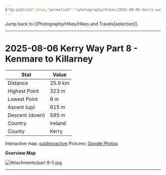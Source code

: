 ```yaml
---
{"dg-publish":true,"permalink":"/photography/hikes/2025-08-06-kerry-way-part-8-kenmare-to-killarney/","hide":"true","updated":"2025-08-10T19:54:44.000+02:00"}
---
```


Jump back to [[Photography/Hikes/Hikes and Travels\|selection]].

---
# 2025-08-06 Kerry Way Part 8 - Kenmare to Killarney
 
| Stat           | Value   |
| -------------- | ------- |
| Distance       | 25.9 km |
| Highest Point  | 323 m   |
| Lowest Point   | 9 m     |
| Ascent (up)    | 615 m   |
| Descent (down) | 595 m   |
| Country        | Ireland |
| County         | Kerry   |

Interactive map: [outdooractive](https://www.outdooractive.com/en/route/hiking-trail/southwest-ireland/kerry-way-part-9-kenmare-to-killarney/323224086/?share=%7E3zpkjucv%244ossthut)
Pictures: [Google Photos](https://photos.app.goo.gl/b2Ka13KVf52mmewYA)

**Overview Map**

![Attachments/part 8-0.jpg](/img/user/Attachments/part%208-0.jpg)

---